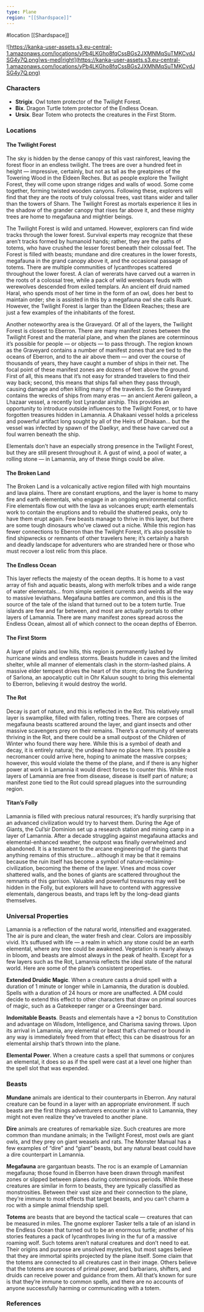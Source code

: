 ```yaml
---
type: Plane
region: "[[Shardspace]]"
---
```

 #location [[Shardspace]]

![https://kanka-user-assets.s3.eu-central-1.amazonaws.com/locations/yPb4LKGho8fqCssBGs2JXMNMqSuTMKCvdJSG4y7Q.png|ws-med|right](https://kanka-user-assets.s3.eu-central-1.amazonaws.com/locations/yPb4LKGho8fqCssBGs2JXMNMqSuTMKCvdJSG4y7Q.png)

### Characters

* **Strigix**. Owl totem protector of the Twilight Forest.
* **Bix**. Dragon Turtle totem protector of the Endless Ocean.
* **Ursix**. Bear Totem who protects the creatures in the First Storm.

### **Locations**

#### The Twilight Forest
The sky is hidden by the dense canopy of this vast rainforest, leaving the forest floor in an endless twilight. The trees are over a hundred feet in height — impressive, certainly, but not as tall as the greatpines of the Towering Wood in the Eldeen Reches. But as people explore the Twilight Forest, they will come upon strange ridges and walls of wood. Some come together, forming twisted wooden canyons. Following these, explorers will find that they are the roots of truly colossal trees, vast titans wider and taller than the towers of Sharn. The Twilight Forest as mortals experience it lies in the shadow of the grander canopy that rises far above it, and these mighty trees are home to megafauna and mightier beings.

The Twilight Forest is wild and untamed. However, explorers can find wide tracks through the lower forest. Survival experts may recognize that these aren’t tracks formed by humanoid hands; rather, they are the paths of totems, who have crushed the lesser forest beneath their colossal feet. The Forest is filled with beasts; mundane and dire creatures in the lower forests, megafauna in the grand canopy above it, and the occasional passage of totems. There are multiple communities of lycanthropes scattered throughout the lower forest. A clan of wererats have carved out a warren in the roots of a colossal tree, while a pack of wild wereboars feuds with werewolves descended from exiled templars. An ancient elf druid named Haral, who spends most of her time in the form of an owl, does her best to maintain order; she is assisted in this by a megafauna owl she calls Ruark. However, the Twilight Forest is larger than the Eldeen Reaches; these are just a few examples of the inhabitants of the forest.

Another noteworthy area is the Graveyard. Of all of the layers, the Twilight Forest is closest to Eberron. There are many manifest zones between the Twilight Forest and the material plane, and when the planes are coterminous it’s possible for people — or objects — to pass through. The region known as the Graveyard contains a number of manifest zones that are tied to the oceans of Eberron, and to the air above them — and over the course of thousands of years, they have caught a number of ships in their net. The focal point of these manifest zones are dozens of feet above the ground. First of all, this means that it’s not easy for stranded travelers to find their way back; second, this means that ships fall when they pass through, causing damage and often killing many of the travelers. So the Graveyard contains the wrecks of ships from many eras — an ancient Aereni galleon, a Lhazaar vessel, a recently lost Lyrandar airship. This provides an opportunity to introduce outside influences to the Twilight Forest, or to have forgotten treasures hidden in Lamannia. A Dhakaani vessel holds a priceless and powerful artifact long sought by all of the Heirs of Dhakaan… but the vessel was infected by spawn of the Daelkyr, and these have carved out a foul warren beneath the ship.

Elementals don’t have an especially strong presence in the Twilight Forest, but they are still present throughout it. A gust of wind, a pool of water, a rolling stone — in Lamannia, any of these things could be alive.

#### The Broken Land
The Broken Land is a volcanically active region filled with high mountains and lava plains. There are constant eruptions, and the layer is home to many fire and earth elementals, who engage in an ongoing environmental conflict. Fire elementals flow out with the lava as volcanoes erupt; earth elementals work to contain the eruptions and to rebuild the shattered peaks, only to have them erupt again. Few beasts manage to thrive in this layer, but there are some tough dinosaurs who’ve clawed out a niche. While this region has fewer connections to Eberron than the Twilight Forest, it’s also possible to find shipwrecks or remnants of other travelers here; it’s certainly a harsh and deadly landscape for adventurers who are stranded here or those who must recover a lost relic from this place.

#### The Endless Ocean
This layer reflects the majesty of the ocean depths. It is home to a vast array of fish and aquatic beasts, along with merfolk tribes and a wide range of water elementals… from simple sentient currents and weirds all the way to massive leviathans. Megafauna battles are common, and this is the source of the tale of the island that turned out to be a totem turtle. True islands are few and far between, and most are actually portals to other layers of Lamannia. There are many manifest zones spread across the Endless Ocean, almost all of which connect to the ocean depths of Eberron.

#### The First Storm
A layer of plains and low hills, this region is permanently lashed by hurricane winds and endless storms. Beasts huddle in caves and the limited shelter, while all manner of elementals clash in the storm-lashed plains. A massive elder tempest drives the heart of the storm; during the Sundering of Sarlona, an apocalyptic cult in Ohr Kaluun sought to bring this elemental to Eberron, believing it would destroy the world.

#### The Rot
Decay is part of nature, and this is reflected in the Rot. This relatively small layer is swamplike, filled with fallen, rotting trees. There are corpses of megafauna beasts scattered around the layer, and giant insects and other massive scavengers prey on their remains. There’s a community of wererats thriving in the Rot, and there could be a small outpost of the Children of Winter who found there way here. While this is a symbol of death and decay, it is entirely natural; the undead have no place here. It’s possible a necromancer could arrive here, hoping to animate the massive corpses; however, this would violate the theme of the plane, and if there is any higher power at work in Lamannia it would direct forces to counter this. While most layers of Lamannia are free from disease, disease is itself part of nature; a manifest zone tied to the Rot could spread plagues into the surrounding region.

#### Titan’s Folly
Lamannia is filled with precious natural resources; it’s hardly surprising that an advanced civilization would try to harvest them. During the Age of Giants, the Cul’sir Dominion set up a research station and mining camp in a layer of Lamannia. After a decade struggling against megafauna attacks and elemental-enhanced weather, the outpost was finally overwhelmed and abandoned. It is a testament to the arcane engineering of the giants that anything remains of this structure… although it may be that it remains because the ruin itself has become a symbol of nature-reclaiming-civilization, becoming the theme of the layer. Vines and moss cover shattered walls, and the bones of giants are scattered throughout the remnants of this garrison. Valuable and powerful treasures may well be hidden in the Folly, but explorers will have to contend with aggressive elementals, dangerous beasts, and traps left by the long-dead giants themselves.

### Universal Properties

Lamannia is a reflection of the natural world, intensified and exaggerated. The air is pure and clean, the water fresh and clear. Colors are impossibly vivid. It’s suffused with life — a realm in which any stone could be an earth elemental, where any tree could be awakened. Vegetation is nearly always in bloom, and beasts are almost always in the peak of health. Except for a few layers such as the Rot, Lamannia reflects the ideal state of the natural world. Here are some of the plane’s consistent properties.

**Extended Druidic Magic**. When a creature casts a druid spell with a duration of 1 minute or longer while in Lamannia, the duration is doubled. Spells with a duration of 24 hours or more are unaffected. A DM could decide to extend this effect to other characters that draw on primal sources of magic, such as a Gatekeeper ranger or a Greensinger bard.

**Indomitable Beasts**. Beasts and elementals have a +2 bonus to Constitution and advantage on Wisdom, Intelligence, and Charisma saving throws. Upon its arrival in Lamannia, any elemental or beast that’s charmed or bound in any way is immediately freed from that effect; this can be disastrous for an elemental airship that’s thrown into the plane.

**Elemental Power**. When a creature casts a spell that summons or conjures an elemental, it does so as if the spell were cast at a level one higher than the spell slot that was expended.

### Beasts

**Mundane** animals are identical to their counterparts in Eberron. Any natural creature can be found in a layer with an appropriate environment. If such beasts are the first things adventurers encounter in a visit to Lamannia, they might not even realize they’ve traveled to another plane.

**Dire** animals are creatures of remarkable size. Such creatures are more common than mundane animals; in the Twilight Forest, most owls are giant owls, and they prey on giant weasels and rats. The Monster Manual has a few examples of “dire” and “giant” beasts, but any natural beast could have a dire counterpart in Lamannia.

**Megafauna** are gargantuan beasts. The roc is an example of Lamannian megafauna; those found in Eberron have been drawn through manifest zones or slipped between planes during coterminous periods. While these creatures are similar in form to beasts, they are typically classified as monstrosities. Between their vast size and their connection to the plane, they’re immune to most effects that target beasts, and you can’t charm a roc with a simple animal friendship spell.

**Totems** are beasts that are beyond the tactical scale — creatures that can be measured in miles. The gnome explorer Tasker tells a tale of an island in the Endless Ocean that turned out to be an enormous turtle; another of his stories features a pack of lycanthropes living in the fur of a massive roaming wolf. Such totems aren’t natural creatures and don’t need to eat. Their origins and purpose are unsolved mysteries, but most sages believe that they are immortal spirits projected by the plane itself. Some claim that the totems are connected to all creatures cast in their image. Others believe that the totems are sources of primal power, and barbarians, shifters, and druids can receive power and guidance from them. All that’s known for sure is that they’re immune to common spells, and there are no accounts of anyone successfully harming or communicating with a totem.

### References
